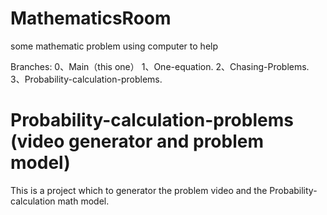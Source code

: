# MathematicsRoom
some mathematic problem using computer to help


Branches:
0、Main（this one）
1、One-equation.
2、Chasing-Problems.
3、Probability-calculation-problems.

# Probability-calculation-problems (video generator and problem model)
This is a project which to generator the problem video and the Probability-calculation math model.
